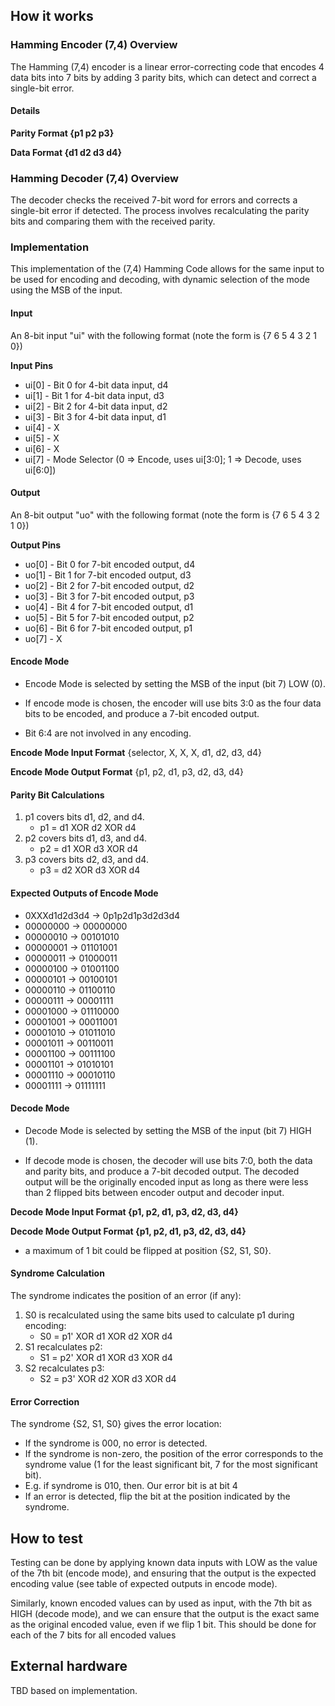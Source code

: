 <!---

This file is used to generate your project datasheet. Please fill in the information below and delete any unused
sections.

You can also include images in this folder and reference them in the markdown. Each image must be less than
512 kb in size, and the combined size of all images must be less than 1 MB.
-->

## How it works

### Hamming Encoder (7,4) Overview
The Hamming (7,4) encoder is a linear error-correcting code that encodes 4 data bits into 7 bits by adding 3 parity bits, which can detect and correct a single-bit error. 

#### Details
**Parity Format {p1 p2 p3}**

**Data Format   {d1 d2 d3 d4}**


### Hamming Decoder (7,4) Overview
The decoder checks the received 7-bit word for errors and corrects a single-bit error if detected. The process involves recalculating the parity bits and comparing them with the received parity.

### Implementation
This implementation of the (7,4) Hamming Code allows for the same input to be used for encoding and decoding, with dynamic selection of the mode using the MSB of the input.

#### Input
An 8-bit input "ui" with the following format (note the form is {7 6 5 4 3 2 1 0})

**Input Pins**<br>

- ui[0] - Bit 0 for 4-bit data input, d4<br>
- ui[1] - Bit 1 for 4-bit data input, d3<br>
- ui[2] - Bit 2 for 4-bit data input, d2<br>
- ui[3] - Bit 3 for 4-bit data input, d1<br>
- ui[4] - X<br>
- ui[5] - X<br>
- ui[6] - X<br>
- ui[7] - Mode Selector (0 => Encode, uses ui[3:0]; 1 => Decode, uses ui[6:0])<br>

#### Output
An 8-bit output "uo" with the following format (note the form is {7 6 5 4 3 2 1 0})

**Output Pins**<br>

- uo[0] - Bit 0 for 7-bit encoded output, d4<br>
- uo[1] - Bit 1 for 7-bit encoded output, d3<br>
- uo[2] - Bit 2 for 7-bit encoded output, d2<br>
- uo[3] - Bit 3 for 7-bit encoded output, p3<br>
- uo[4] - Bit 4 for 7-bit encoded output, d1<br>
- uo[5] - Bit 5 for 7-bit encoded output, p2<br>
- uo[6] - Bit 6 for 7-bit encoded output, p1<br>
- uo[7] - X<br>


#### Encode Mode
- Encode Mode is selected by setting the MSB of the input (bit 7) LOW (0).

- If encode mode is chosen, the encoder will use bits 3:0 as the four data bits to be encoded, and produce a 7-bit encoded output.

- Bit 6:4 are not involved in any encoding.

**Encode Mode Input Format**
{selector, X, X, X, d1, d2, d3, d4}

**Encode Mode Output Format**
{p1, p2, d1, p3, d2, d3, d4}

#### Parity Bit Calculations
1.	p1 covers bits d1, d2, and d4.
	- p1 = d1 XOR d2 XOR d4
2.	p2 covers bits d1, d3, and d4.
	- p2 = d1 XOR d3 XOR d4
3.	p3 covers bits d2, d3, and d4.
    - p3 = d2 XOR d3 XOR d4


#### Expected Outputs of Encode Mode<br>

- 0XXXd1d2d3d4 -> 0p1p2d1p3d2d3d4<br>
- 00000000 -> 00000000<br>
- 00000010 -> 00101010<br>
- 00000001 -> 01101001<br>
- 00000011 -> 01000011<br>
- 00000100 -> 01001100<br>
- 00000101 -> 00100101<br>
- 00000110 -> 01100110<br>
- 00000111 -> 00001111<br>
- 00001000 -> 01110000<br>
- 00001001 -> 00011001<br>
- 00001010 -> 01011010<br>
- 00001011 -> 00110011<br>
- 00001100 -> 00111100<br>
- 00001101 -> 01010101<br>
- 00001110 -> 00010110<br>
- 00001111 -> 01111111<br>



#### Decode Mode
- Decode Mode is selected by setting the MSB of the input (bit 7) HIGH (1).

- If decode mode is chosen, the decoder will use bits 7:0, both the data and parity bits, and produce a 7-bit decoded output. The decoded output will be the originally encoded input as long as there were less than 2 flipped bits between encoder output and decoder input.

**Decode Mode Input Format {p1, p2, d1, p3, d2, d3, d4}**

**Decode Mode Output Format {p1, p2, d1, p3, d2, d3, d4}**

- a maximum of 1 bit could be flipped at position {S2, S1, S0}.

#### Syndrome Calculation

The syndrome indicates the position of an error (if any):

1. S0 is recalculated using the same bits used to calculate p1 during encoding:
	- S0 = p1' XOR d1 XOR d2 XOR d4
2. S1 recalculates p2:
    - S1 = p2' XOR d1 XOR d3 XOR d4
3. S2 recalculates p3:
    - S2 = p3' XOR d2 XOR d3 XOR d4

#### Error Correction
The syndrome {S2, S1, S0} gives the error location:

- If the syndrome is 000, no error is detected.
- If the syndrome is non-zero, the position of the error corresponds to the syndrome value (1 for the least significant bit, 7 for the most significant bit).
- E.g. if syndrome is 010, then. Our error bit is at bit 4
- If an error is detected, flip the bit at the position indicated by the syndrome.

## How to test
Testing can be done by applying known data inputs with LOW as the value of the 7th bit (encode mode), and ensuring that the output is the expected encoding value (see table of expected outputs in encode mode).

Similarly, known encoded values can by used as input, with the 7th bit as HIGH (decode mode), and we can ensure that the output is the exact same as the original encoded value, even if we flip 1 bit. This should be done for each of the 7 bits for all encoded values

## External hardware
TBD based on implementation.
